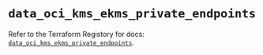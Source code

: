 # `data_oci_kms_ekms_private_endpoints`

Refer to the Terraform Registory for docs: [`data_oci_kms_ekms_private_endpoints`](https://registry.terraform.io/providers/oracle/oci/6.18.0/docs/data-sources/kms_ekms_private_endpoints).
